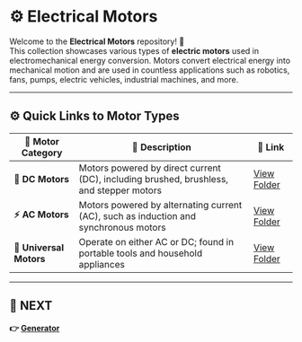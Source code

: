 # ⚙️ Electrical Motors

Welcome to the **Electrical Motors** repository! 🎉  
This collection showcases various types of **electric motors** used in electromechanical energy conversion. Motors convert electrical energy into mechanical motion and are used in countless applications such as robotics, fans, pumps, electric vehicles, industrial machines, and more.

---

## ⚙️ Quick Links to Motor Types

| 🔧 Motor Category         | 📜 Description                                                                 | 🔗 Link                                             |
|--------------------------|----------------------------------------------------------------------------------|----------------------------------------------------|
| **🔋 DC Motors**          | Motors powered by direct current (DC), including brushed, brushless, and stepper motors | [View Folder](./DC_Motors/)                         |
| **⚡ AC Motors**          | Motors powered by alternating current (AC), such as induction and synchronous motors     | [View Folder](./AC_Motors/)                         |
| **🔀 Universal Motors**   | Operate on either AC or DC; found in portable tools and household appliances            | [View Folder](./Universal_Motors/)                  |

---

## 🔹 NEXT  
**👉 [Generator](../Generators)**  
